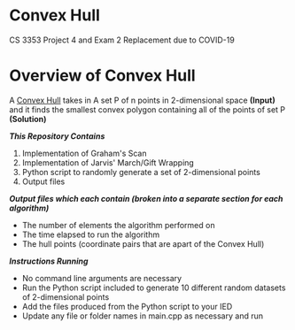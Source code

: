 # Convex Hull
CS 3353 Project 4 and Exam 2 Replacement due to COVID-19

# Overview of Convex Hull
A [Convex Hull](https://en.wikipedia.org/wiki/Convex_hull) takes in A set P of n points in 2-dimensional space **(Input)** and it finds the smallest convex polygon containing all of the points of set P **(Solution)**

***This Repository Contains***
1. Implementation of Graham's Scan
2. Implementation of Jarvis' March/Gift Wrapping 
3. Python script to randomly generate a set of 2-dimensional points
4. Output files

***Output files which each contain (broken into a separate section for each algorithm)***
- The number of elements the algorithm performed on
- The time elapsed to run the algorithm
- The hull points (coordinate pairs that are apart of the Convex Hull)

***Instructions Running***
- No command line arguments are necessary
- Run the Python script included to generate 10 different random datasets of 2-dimensional points
- Add the files produced from the Python script to your IED
- Update any file or folder names in main.cpp as necessary and run

